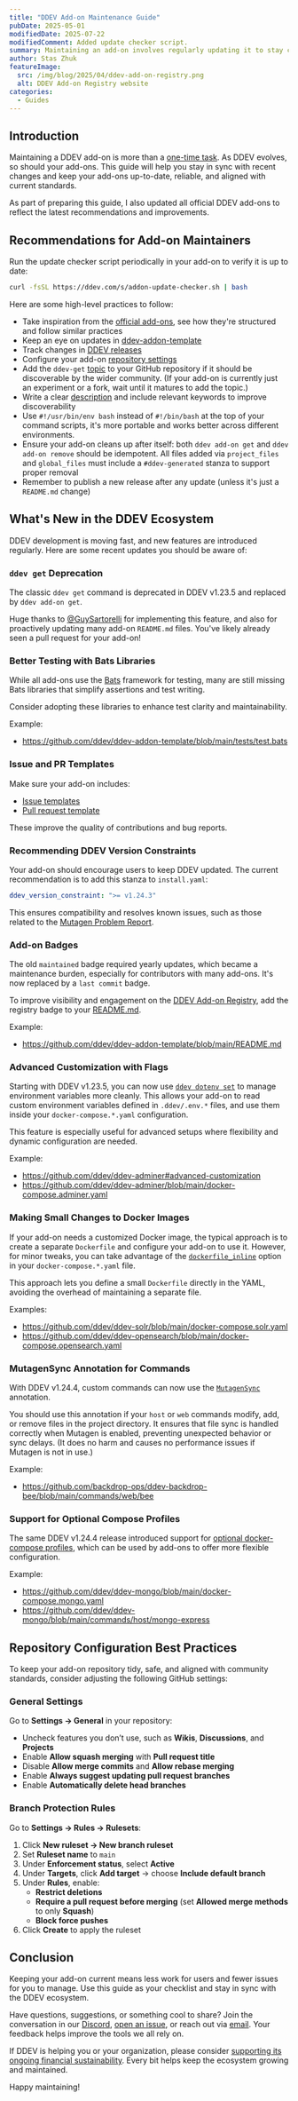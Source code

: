 ```yaml
---
title: "DDEV Add-on Maintenance Guide"
pubDate: 2025-05-01
modifiedDate: 2025-07-22
modifiedComment: Added update checker script.
summary: Maintaining an add-on involves regularly updating it to stay compatible with new features in both the upstream ddev-addon-template and DDEV itself.
author: Stas Zhuk
featureImage:
  src: /img/blog/2025/04/ddev-add-on-registry.png
  alt: DDEV Add-on Registry website
categories:
  - Guides
---
```


## Introduction

Maintaining a DDEV add-on is more than a [one-time task](advanced-add-on-contributor-training.md). As DDEV evolves, so should your add-ons. This guide will help you stay in sync with recent changes and keep your add-ons up-to-date, reliable, and aligned with current standards.

As part of preparing this guide, I also updated all official DDEV add-ons to reflect the latest recommendations and improvements.

## Recommendations for Add-on Maintainers

Run the update checker script periodically in your add-on to verify it is up to date:

```bash
curl -fsSL https://ddev.com/s/addon-update-checker.sh | bash
```

Here are some high-level practices to follow:

- Take inspiration from the [official add-ons](https://addons.ddev.com/), see how they're structured and follow similar practices
- Keep an eye on updates in [ddev-addon-template](https://github.com/ddev/ddev-addon-template)
- Track changes in [DDEV releases](https://github.com/ddev/ddev/releases)
- Configure your add-on [repository settings](#repository-configuration-bestpractices)
- Add the `ddev-get` [topic](https://docs.github.com/en/repositories/managing-your-repositorys-settings-and-features/customizing-your-repository/classifying-your-repository-with-topics) to your GitHub repository if it should be discoverable by the wider community. (If your add-on is currently just an experiment or a fork, wait until it matures to add the topic.)
- Write a clear [description](https://github.com/orgs/community/discussions/60507) and include relevant keywords to improve discoverability
- Use `#!/usr/bin/env bash` instead of `#!/bin/bash` at the top of your command scripts, it's more portable and works better across different environments.
- Ensure your add-on cleans up after itself: both `ddev add-on get` and `ddev add-on remove` should be idempotent. All files added via `project_files` and `global_files` must include a `#ddev-generated` stanza to support proper removal
- Remember to publish a new release after any update (unless it's just a `README.md` change)

## What's New in the DDEV Ecosystem

DDEV development is moving fast, and new features are introduced regularly. Here are some recent updates you should be aware of:

### `ddev get` Deprecation

The classic `ddev get` command is deprecated in DDEV v1.23.5 and replaced by `ddev add-on get`.

Huge thanks to [@GuySartorelli](https://github.com/GuySartorelli) for implementing this feature, and also for proactively updating many add-on `README.md` files. You've likely already seen a pull request for your add-on!

### Better Testing with Bats Libraries

While all add-ons use the [Bats](https://bats-core.readthedocs.io/en/stable/) framework for testing, many are still missing Bats libraries that simplify assertions and test writing.

Consider adopting these libraries to enhance test clarity and maintainability.

Example:

- https://github.com/ddev/ddev-addon-template/blob/main/tests/test.bats

### Issue and PR Templates

Make sure your add-on includes:

- [Issue templates](https://github.com/ddev/ddev-addon-template/tree/main/.github/ISSUE_TEMPLATE)
- [Pull request template](https://github.com/ddev/ddev-addon-template/blob/main/.github/PULL_REQUEST_TEMPLATE.md)

These improve the quality of contributions and bug reports.

### Recommending DDEV Version Constraints

Your add-on should encourage users to keep DDEV updated. The current recommendation is to add this stanza to `install.yaml`:

```yaml
ddev_version_constraint: ">= v1.24.3"
```

This ensures compatibility and resolves known issues, such as those related to the [Mutagen Problem Report](open-source-for-the-win.md#mutagen-problemreport).

### Add-on Badges

The old `maintained` badge required yearly updates, which became a maintenance burden, especially for contributors with many add-ons. It's now replaced by a `last commit` badge.

To improve visibility and engagement on the [DDEV Add-on Registry](https://addons.ddev.com), add the registry badge to your [README.md](https://github.com/ddev/ddev-addon-template).

Example:

- https://github.com/ddev/ddev-addon-template/blob/main/README.md

### Advanced Customization with Flags

Starting with DDEV v1.23.5, you can now use [`ddev dotenv set`](https://ddev.readthedocs.io/en/stable/users/usage/commands/#dotenv-set) to manage environment variables more cleanly. This allows your add-on to read custom environment variables defined in `.ddev/.env.*` files, and use them inside your `docker-compose.*.yaml` configuration.

This feature is especially useful for advanced setups where flexibility and dynamic configuration are needed.

Example:

- https://github.com/ddev/ddev-adminer#advanced-customization
- https://github.com/ddev/ddev-adminer/blob/main/docker-compose.adminer.yaml

### Making Small Changes to Docker Images

If your add-on needs a customized Docker image, the typical approach is to create a separate `Dockerfile` and configure your add-on to use it. However, for minor tweaks, you can take advantage of the [`dockerfile_inline`](https://docs.docker.com/reference/compose-file/build/#dockerfile_inline) option in your `docker-compose.*.yaml` file.

This approach lets you define a small `Dockerfile` directly in the YAML, avoiding the overhead of maintaining a separate file.

Examples:

- https://github.com/ddev/ddev-solr/blob/main/docker-compose.solr.yaml
- https://github.com/ddev/ddev-opensearch/blob/main/docker-compose.opensearch.yaml

### MutagenSync Annotation for Commands

With DDEV v1.24.4, custom commands can now use the [`MutagenSync`](https://ddev.readthedocs.io/en/stable/users/extend/custom-commands/#mutagensync-annotation) annotation.

You should use this annotation if your `host` or `web` commands modify, add, or remove files in the project directory. It ensures that file sync is handled correctly when Mutagen is enabled, preventing unexpected behavior or sync delays. (It does no harm and causes no performance issues if Mutagen is not in use.)

Example:

- https://github.com/backdrop-ops/ddev-backdrop-bee/blob/main/commands/web/bee

### Support for Optional Compose Profiles

The same DDEV v1.24.4 release introduced support for [optional docker-compose profiles](https://ddev.readthedocs.io/en/stable/users/extend/custom-compose-files/#optional-services), which can be used by add-ons to offer more flexible configuration.

Example:

- https://github.com/ddev/ddev-mongo/blob/main/docker-compose.mongo.yaml
- https://github.com/ddev/ddev-mongo/blob/main/commands/host/mongo-express

## Repository Configuration Best Practices

To keep your add-on repository tidy, safe, and aligned with community standards, consider adjusting the following GitHub settings:

### General Settings

Go to **Settings → General** in your repository:

- Uncheck features you don’t use, such as **Wikis**, **Discussions**, and **Projects**
- Enable **Allow squash merging** with **Pull request title**
- Disable **Allow merge commits** and **Allow rebase merging**
- Enable **Always suggest updating pull request branches**
- Enable **Automatically delete head branches**

### Branch Protection Rules

Go to **Settings → Rules → Rulesets**:

1. Click **New ruleset → New branch ruleset**
2. Set **Ruleset name** to `main`
3. Under **Enforcement status**, select **Active**
4. Under **Targets**, click **Add target** → choose **Include default branch**
5. Under **Rules**, enable:
   - **Restrict deletions**
   - **Require a pull request before merging** (set **Allowed merge methods** to only **Squash**)
   - **Block force pushes**
6. Click **Create** to apply the ruleset

## Conclusion

Keeping your add-on current means less work for users and fewer issues for you to manage. Use this guide as your checklist and stay in sync with the DDEV ecosystem.

Have questions, suggestions, or something cool to share? Join the conversation in our [Discord](/s/discord), [open an issue](https://github.com/ddev/ddev/issues), or reach out via [email](mailto:support%40ddev.com). Your feedback helps improve the tools we all rely on.

If DDEV is helping you or your organization, please consider [supporting its ongoing financial sustainability](/support-ddev/#sponsor-development). Every bit helps keep the ecosystem growing and maintained.

Happy maintaining!

